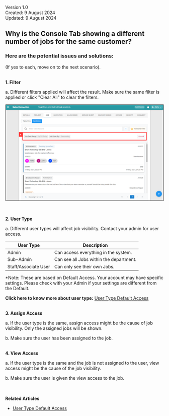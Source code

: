 Version 1.0<br>
Created: 9 August 2024<br>
Updated: 9 August 2024<br>
## Why is the Console Tab showing a different number of jobs for the same customer?

### Here are the potential issues and solutions:
(If yes to each, move on to the next scenario).<br><br>

**1. Filter**<br>

a. Different filters applied will affect the result. Make sure the same filter is applied or click "Clear All" to clear the filters.<br>

   <p align="center">
      <img src="img2/Different_Number_Jobs_For_Same_Customer_Step_1a.png" alt="Different Number Jobs for Same Customer Step 1a">
   </p>
   <br>
    
**2. User Type**<br>
  
a. Different user types will affect job visibility. Contact your admin for user access.<br>

   | User Type | Description |
   |-----------|-------------|
   | Admin | Can access everything in the system. |
   | Sub-Admin | Can see all Jobs within the department. |
   | Staff/Associate User | Can only see their own Jobs. |
   
   *Note: These are based on Default Access. Your account may have specific settings. Please check with your Admin if your settings are different from the Default.<br>
   
   **Click here to know more about user type:** [User Type Default Access](User_Types_Default_Access.md)<br>
   <br>
     
**3. Assign Access**<br>

   a. If the user type is the same, assign access might be the cause of job visibility. Only the assigned jobs will be shown.<br>

   b. Make sure the user has been assigned to the job.<br><br>

**4. View Access**<br>

   a. If the user type is the same and the job is not assigned to the user, view access might be the cause of the job visibility.<br>

   b. Make sure the user is given the view access to the job.
<br><br><br>

**Related Articles**<br>
- [User Type Default Access](User_Types_Default_Access.md)

<!-- [Link Text](https://salesconnection.github.io/Sales-Connection-Support/Different_Number_Jobs_For_Same_Customer.html) -->
